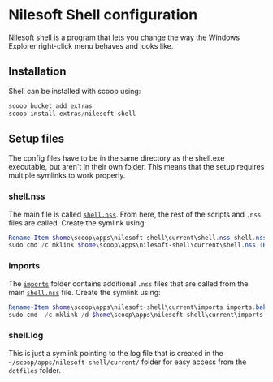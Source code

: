 # Nilesoft Shell configuration

Nilesoft shell is a program that lets you change the way the Windows Explorer right-click menu behaves and looks like.

## Installation

Shell can be installed with scoop using:
```powershell
scoop bucket add extras
scoop install extras/nilesoft-shell
```

## Setup files

The config files have to be in the same directory as the shell.exe executable, but aren't in their own folder. This means that the setup requires multiple symlinks to work properly.

### shell.nss

The main file is called [`shell.nss`](./shell.nss). From here, the rest of the scripts and `.nss` files are called.
Create the symlink using:
```powershell
Rename-Item $home\scoop\apps\nilesoft-shell\current\shell.nss shell.nss.bak
sudo cmd /c mklink $home\scoop\apps\nilesoft-shell\current\shell.nss (Resolve-Path .\shell.nss).Path
```

### imports

The [`imports`](./imports) folder contains additional `.nss` files that are called from the main [`shell.nss`](./shell.nss) file.
Create the symlink using:
```powershell
Rename-Item $home\scoop\apps\nilesoft-shell\current\imports imports.bak
sudo cmd  /c mklink /d $home\scoop\apps\nilesoft-shell\current\imports (Resolve-Path .\imports).Path
```

### shell.log

This is just a symlink pointing to the log file that is created in the `~/scoop/apps/nilesoft-shell/current/` folder for easy access from the `dotfiles` folder.
